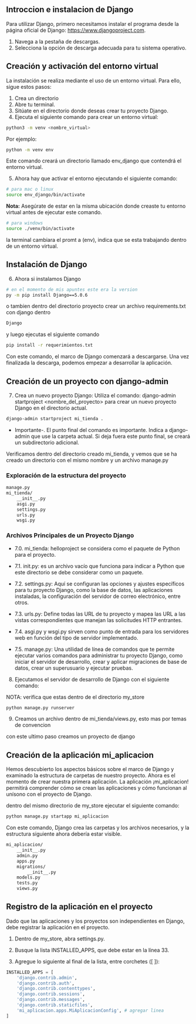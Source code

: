 ## Introccion e instalacion de Django

Para utilizar Django, primero necesitamos instalar el programa desde la página oficial de Django: https://www.djangoproject.com.

1. Navega a la pestaña de descargas.
2. Selecciona la opción de descarga adecuada para tu sistema operativo.

## Creación y activación del entorno virtual

La instalación se realiza mediante el uso de un entorno virtual. Para ello, sigue estos pasos:

1. Crea un directorio
2. Abre tu terminal.
3. Sitúate en el directorio donde deseas crear tu proyecto Django.
4. Ejecuta el siguiente comando para crear un entorno virtual:

```bash
python3 -m venv <nombre_virtual>
```

Por ejemplo:

```bash
python -m venv env
```

Este comando creará un directorio llamado env_django que contendrá el entorno virtual.

5. Ahora hay que activar el entorno ejecutando el siguiente comando:

```bash
# para mac o linux
source env_django/bin/activate
```

**Nota:** Asegúrate de estar en la misma ubicación donde creaste tu entorno virtual antes de ejecutar este comando.

```bash
# para windows
source ./venv/bin/activate
```

la terminal cambiara el promt a (env), indica que se esta trabajando dentro de un entorno virtual.

## Instalación de Django

6. Ahora si instalamos Django

```bash
# en el momento de mis apuntes este era la version
py -m pip install Django==5.0.6
```

o tambien dentro del directorio proyecto crear un archivo requirements.txt con django dentro

```bash
Django
```

y luego ejecutas el siguiente comando

```bash
pip install -r requerimientos.txt
```

Con este comando, el marco de Django comenzará a descargarse. Una vez finalizada la descarga, podemos empezar a desarrollar la aplicación.

## Creación de un proyecto con django-admin

7. Crea un nuevo proyecto Django: Utiliza el comando:
   django-admin startproject <nombre_del_proyecto>
   para crear un nuevo proyecto Django en el directorio actual.

```bash
django-admin startproject mi_tienda .
```

- Importante-. El punto final del comando es importante. Indica a django-admin que use la carpeta actual. Si deja fuera este punto final, se creará un subdirectorio adicional.

Verificamos dentro del directorio creado mi_tienda, y vemos que se ha creado un directorio con el mismo nombre y un archivo manage.py

### Exploración de la estructura del proyecto

```bash
manage.py
mi_tienda/
    __init__.py
    asgi.py
    settings.py
    urls.py
    wsgi.py
```

### Archivos Principales de un Proyecto Django

- 7.0. mi_tienda: helloproject se considera como el paquete de Python para el proyecto.

- 7.1. init.py: es un archivo vacío que funciona para indicar a Python que este directorio se debe considerar como un paquete.

- 7.2. settings.py: Aquí se configuran las opciones y ajustes específicos para tu proyecto Django, como la base de datos, las aplicaciones instaladas, la configuración del servidor de correo electrónico, entre otros.

- 7.3. urls.py: Define todas las URL de tu proyecto y mapea las URL a las vistas correspondientes que manejan las solicitudes HTTP entrantes.

- 7.4. asgi.py y wsgi.py sirven como punto de entrada para los servidores web en función del tipo de servidor implementado.

- 7.5. manage.py: Una utilidad de línea de comandos que te permite ejecutar varios comandos para administrar tu proyecto Django, como iniciar el servidor de desarrollo, crear y aplicar migraciones de base de datos, crear un superusuario y ejecutar pruebas.

8. Ejecutamos el servidor de desarrollo de Django con el siguiente comando:

NOTA: verifica que estas dentro de el directorio my_store

```bash
python manage.py runserver
```

9. Creamos un archivo dentro de mi_tienda/views.py, esto mas por temas de convencion

con este ultimo paso creamos un proyecto de django

## Creación de la aplicación mi_aplicacion

Hemos descubierto los aspectos básicos sobre el marco de Django y examinado la estructura de carpetas de nuestro proyecto. Ahora es el momento de crear nuestra primera aplicación. La aplicación ¡mi_aplicacion! permitirá comprender cómo se crean las aplicaciones y cómo funcionan al unísono con el proyecto de Django.

dentro del mismo directorio de my_store ejecutar el siguiente comando:

```bash
python manage.py startapp mi_aplicacion
```

Con este comando, Django crea las carpetas y los archivos necesarios, y la estructura siguiente ahora debería estar visible.

```bash
mi_aplicacion/
    __init__.py
    admin.py
    apps.py
    migrations/
        __init__.py
    models.py
    tests.py
    views.py
```

## Registro de la aplicación en el proyecto

Dado que las aplicaciones y los proyectos son independientes en Django, debe registrar la aplicación en el proyecto.

1. Dentro de my_store, abra settings.py.

2. Busque la lista INSTALLED_APPS, que debe estar en la línea 33.

3. Agregue lo siguiente al final de la lista, entre corchetes ([ ]):

```py
INSTALLED_APPS = [
    'django.contrib.admin',
    'django.contrib.auth',
    'django.contrib.contenttypes',
    'django.contrib.sessions',
    'django.contrib.messages',
    'django.contrib.staticfiles',
    'mi_aplicacion.apps.MiAplicacionConfig', # agregar linea
]
```
